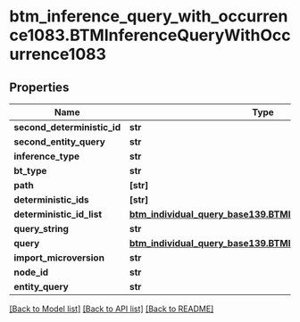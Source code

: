 # btm_inference_query_with_occurrence1083.BTMInferenceQueryWithOccurrence1083

## Properties
Name | Type | Description | Notes
------------ | ------------- | ------------- | -------------
**second_deterministic_id** | **str** |  | [optional] 
**second_entity_query** | **str** |  | [optional] 
**inference_type** | **str** |  | [optional] 
**bt_type** | **str** |  | [optional] 
**path** | **[str]** |  | [optional] 
**deterministic_ids** | **[str]** |  | [optional] 
**deterministic_id_list** | [**btm_individual_query_base139.BTMIndividualQueryBase139**](BTMIndividualQueryBase139.md) |  | [optional] 
**query_string** | **str** |  | [optional] 
**query** | [**btm_individual_query_base139.BTMIndividualQueryBase139**](BTMIndividualQueryBase139.md) |  | [optional] 
**import_microversion** | **str** |  | [optional] 
**node_id** | **str** |  | [optional] 
**entity_query** | **str** |  | [optional] 

[[Back to Model list]](../README.md#documentation-for-models) [[Back to API list]](../README.md#documentation-for-api-endpoints) [[Back to README]](../README.md)


